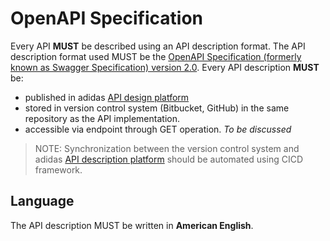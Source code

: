 # OpenAPI Specification
Every API **MUST** be described using an API description format. The API description format used MUST be the [OpenAPI Specification (formerly known as Swagger Specification) version 2.0](https://github.com/OAI/OpenAPI-Specification/blob/master/versions/2.0.md).
Every API description **MUST** be:
* published in adidas [API design platform](./apiary.md) 
* stored in version control system (Bitbucket, GitHub) in the same repository as the API implementation.
* accessible via endpoint through GET operation. _To be discussed_

> NOTE: Synchronization between the version control system and adidas [API description platform](./apiary.md) 
 should be automated using CICD framework. 


## Language
The API description MUST be written in **American English**.
